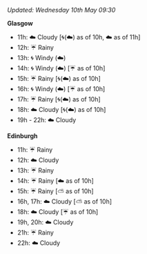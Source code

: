 *Updated: Wednesday 10th May 09:30*

**Glasgow**

* 11h: :cloud: Cloudy [:cyclone:(:cloud:) as of 10h, :cloud: as of 11h]
* 12h: :umbrella: Rainy
* 13h: :cyclone: Windy (:cloud:)
* 14h: :cyclone: Windy (:cloud:) [:umbrella: as of 10h]
* 15h: :umbrella: Rainy [:cyclone:(:cloud:) as of 10h]
* 16h: :cyclone: Windy (:cloud:) [:umbrella: as of 10h]
* 17h: :umbrella: Rainy [:cyclone:(:cloud:) as of 10h]
* 18h: :cloud: Cloudy [:cyclone:(:cloud:) as of 10h]
* 19h - 22h: :cloud: Cloudy

**Edinburgh**

* 11h: :umbrella: Rainy
* 12h: :cloud: Cloudy
* 13h: :umbrella: Rainy
* 14h: :umbrella: Rainy [:cloud: as of 10h]
* 15h: :umbrella: Rainy [:partly_sunny: as of 10h]
* 16h, 17h: :cloud: Cloudy [:partly_sunny: as of 10h]
* 18h: :cloud: Cloudy [:umbrella: as of 10h]
* 19h, 20h: :cloud: Cloudy
* 21h: :umbrella: Rainy
* 22h: :cloud: Cloudy
